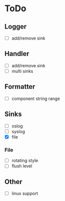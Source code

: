 # ToDo

## Logger

- [ ] add/remove sink

## Handler

- [ ] add/remove sink
- [ ] multi sinks

## Formatter

- [ ] component string range

## Sinks

- [ ] oslog
- [ ] syslog
- [x] file

### File

- [ ] rotating style
- [ ] flush level

## Other

- [ ] linux support
